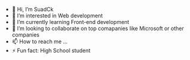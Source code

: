 - 👋 Hi, I’m SuadCk
- 👀 I’m interested in Web development
- 🌱 I’m currently learning Front-end development
- 💞️ I’m looking to collaborate on top comapanies like  Microsoft or other companies
- 📫 How to reach me ...
- ⚡ Fun fact: High School student

<!---
SuadCk/SuadCk is a ✨ special ✨ repository because its `README.md` (this file) appears on your GitHub profile.
You can click the Preview link to take a look at your changes.
--->
